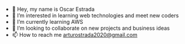 - 👋 Hey, my name is Oscar Estrada
- 👀 I’m interested in learning web technologies and meet new coders
- 🌱 I’m currently learning AWS
- 💞️ I’m looking to collaborate on new projects and business ideas
- 📫 How to reach me arturostrada2020@gmail.com

<!---
OscarStrada/OscarStrada is a ✨ special ✨ repository because its `README.md` (this file) appears on your GitHub profile.
You can click the Preview link to take a look at your changes.
--->
